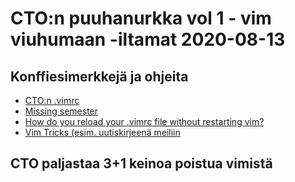 # CTO:n puuhanurkka vol 1 - vim viuhumaan -iltamat 2020-08-13

## Konffiesimerkkejä ja ohjeita
* [CTO:n .vimrc](https://github.com/samporapeli/dotfiles/blob/master/.vimrc)
* [Missing semester](https://missing.csail.mit.edu/2020/editors/)
* [How do you reload your .vimrc file without restarting vim?](https://superuser.com/questions/132029/how-do-you-reload-your-vimrc-file-without-restarting-vim)
* [Vim Tricks (esim. uutiskirjeenä meiliin](https://vimtricks.com/)

## CTO paljastaa 3+1 keinoa poistua vimistä
